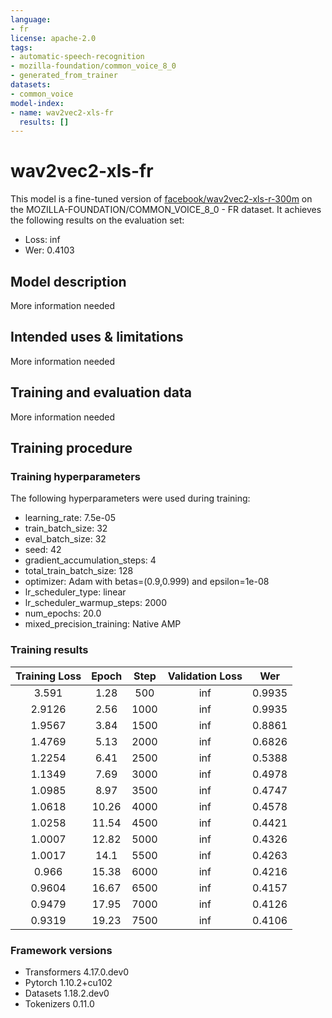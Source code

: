 ```yaml
---
language:
- fr
license: apache-2.0
tags:
- automatic-speech-recognition
- mozilla-foundation/common_voice_8_0
- generated_from_trainer
datasets:
- common_voice
model-index:
- name: wav2vec2-xls-fr
  results: []
---
```


<!-- This model card has been generated automatically according to the information the Trainer had access to. You
should probably proofread and complete it, then remove this comment. -->

# wav2vec2-xls-fr

This model is a fine-tuned version of [facebook/wav2vec2-xls-r-300m](https://huggingface.co/facebook/wav2vec2-xls-r-300m) on the MOZILLA-FOUNDATION/COMMON_VOICE_8_0 - FR dataset.
It achieves the following results on the evaluation set:
- Loss: inf
- Wer: 0.4103

## Model description

More information needed

## Intended uses & limitations

More information needed

## Training and evaluation data

More information needed

## Training procedure

### Training hyperparameters

The following hyperparameters were used during training:
- learning_rate: 7.5e-05
- train_batch_size: 32
- eval_batch_size: 32
- seed: 42
- gradient_accumulation_steps: 4
- total_train_batch_size: 128
- optimizer: Adam with betas=(0.9,0.999) and epsilon=1e-08
- lr_scheduler_type: linear
- lr_scheduler_warmup_steps: 2000
- num_epochs: 20.0
- mixed_precision_training: Native AMP

### Training results

| Training Loss | Epoch | Step | Validation Loss | Wer    |
|:-------------:|:-----:|:----:|:---------------:|:------:|
| 3.591         | 1.28  | 500  | inf             | 0.9935 |
| 2.9126        | 2.56  | 1000 | inf             | 0.9935 |
| 1.9567        | 3.84  | 1500 | inf             | 0.8861 |
| 1.4769        | 5.13  | 2000 | inf             | 0.6826 |
| 1.2254        | 6.41  | 2500 | inf             | 0.5388 |
| 1.1349        | 7.69  | 3000 | inf             | 0.4978 |
| 1.0985        | 8.97  | 3500 | inf             | 0.4747 |
| 1.0618        | 10.26 | 4000 | inf             | 0.4578 |
| 1.0258        | 11.54 | 4500 | inf             | 0.4421 |
| 1.0007        | 12.82 | 5000 | inf             | 0.4326 |
| 1.0017        | 14.1  | 5500 | inf             | 0.4263 |
| 0.966         | 15.38 | 6000 | inf             | 0.4216 |
| 0.9604        | 16.67 | 6500 | inf             | 0.4157 |
| 0.9479        | 17.95 | 7000 | inf             | 0.4126 |
| 0.9319        | 19.23 | 7500 | inf             | 0.4106 |


### Framework versions

- Transformers 4.17.0.dev0
- Pytorch 1.10.2+cu102
- Datasets 1.18.2.dev0
- Tokenizers 0.11.0
